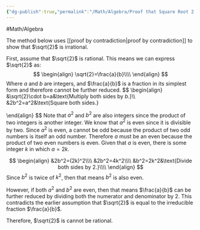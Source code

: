 ```yaml
---
{"dg-publish":true,"permalink":"/Math/Algebra/Proof that Square Root 2 is Irrational/","created":"2024-10-09T01:02:01.119-04:00","updated":"2024-11-11T21:46:44.534-05:00"}
---
```


#Math/Algebra 

The method below uses [[proof by contradiction\|proof by contradiction]] to show that $\sqrt{2}$ is irrational.

First, assume that $\sqrt{2}$ is rational. This means we can express $\sqrt{2}$ as:
$$
\begin{align}
\sqrt{2}=\frac{a}{b}\\\\
\end{align}
$$
Where $a$ and $b$ are integers, and $\frac{a}{b}$ is a fraction in its simplest form and therefore cannot be further reduced.
$$
\begin{align}
&\sqrt{2}\cdot b=a&\text{Multiply both sides by $b$.}\\\\
&2b^2=a^2&\text{Square both sides.}

\end{align}
$$
Note that $a^2$ and $b^2$ are also integers since the product of two integers is another integer. We know that $a^2$ is even since it is divisible by two. Since $a^2$ is even, a cannot be odd because the product of two odd numbers is itself an odd number. Therefore $a$ must be an even because the product of two even numbers is even. Given that $a$ is even, there is some integer $k$ in which $a=2k$.

$$
\begin{align}
&2b^2=(2k)^2\\\\
&2b^2=4k^2\\\\
&b^2=2k^2&\text{Divide both sides by 2.}\\\\
\end{align}
$$
Since $b^2$ is twice of $k^2$, then that means $b^2$ is also even.

However, if both $a^2$ and $b^2$ are even, then that means $\frac{a}{b}$ can be further reduced by dividing both the numerator and denominator by $2$. This contradicts the earlier assumption that $\sqrt{2}$ is equal to the irreducible fraction $\frac{a}{b}$.

Therefore, $\sqrt{2}$ is cannot be rational.

